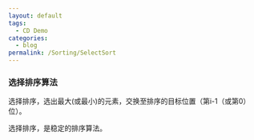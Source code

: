 ```yaml
---
layout: default
tags:
  - CD Demo
categories:
  - blog
permalink: /Sorting/SelectSort
---
```

### 选择排序算法
选择排序，选出最大(或最小)的元素，交换至排序的目标位置（第i-1（或第0）位）。

选择排序，是稳定的排序算法。